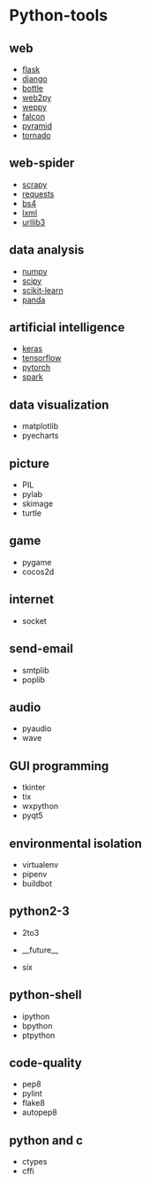 # Python-tools
## web
- [flask](http://flask.pocoo.org)
- [django](https://www.djangoproject.com)
- [bottle](http://www.bottlepy.org)
- [web2py](http://www.web2py.com)
- [weppy](http://weppy.org)
- [falcon](http://falconframework.org)
- [pyramid](https://trypyramid.com)
- [tornado](http://www.tornadoweb.org/en/stable/)
## web-spider
- [scrapy](https://scrapy.org)
- [requests](https://2.python-requests.org//zh_CN/latest/user/quickstart.html)
- [bs4](https://beautifulsoup.readthedocs.io)
- [lxml](https://lxml.de)
- [urllib3](https://urllib3.readthedocs.io/en/latest/)
## data analysis
- [numpy](http://www.numpy.org)
- [scipy](https://www.scipy.org)
- [scikit-learn](http://scikit-learn.org)
- [panda](http://pandas.pydata.org)
## artificial intelligence
- [keras](https://keras-cn.readthedocs.io/en/latest/)
- [tensorflow](https://tensorflow.google.cn)
- [pytorch](https://pytorch.org)
- [spark](http://spark.apache.org)
## data visualization
- matplotlib
- pyecharts
## picture
- PIL
- pylab
- skimage
- turtle
## game
- pygame
- cocos2d
## internet
- socket
## send-email
- smtplib
- poplib
## audio
- pyaudio
- wave
## GUI programming
- tkinter
- tix
- wxpython
- pyqt5
## environmental isolation
- virtualenv
- pipenv
- buildbot
## python2-3
- 2to3
- <p>__future__</p>
- six
## python-shell
- ipython
- bpython
- ptpython
## code-quality
- pep8
- pylint
- flake8
- autopep8
## python and c
- ctypes
- cffi
